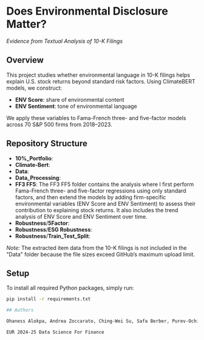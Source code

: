 # Does Environmental Disclosure Matter?  
*Evidence from Textual Analysis of 10-K Filings*

## Overview

This project studies whether environmental language in 10-K filings helps explain U.S. stock returns beyond standard risk factors. Using ClimateBERT models, we construct:  
- **ENV Score**: share of environmental content  
- **ENV Sentiment**: tone of environmental language  

We apply these variables to Fama-French three- and five-factor models across 70 S&P 500 firms from 2018–2023.

## Repository Structure

- **10%_Portfolio**:
- **Climate-Bert**:
- **Data**:
- **Data_Processing**:
- **FF3 FF5**:
  The FF3 FF5 folder contains the analysis where I first perform Fama-French three- and five-factor regressions using only standard factors, and then extend the models by adding firm-specific environmental variables (ENV Score and ENV Sentiment) to assess their contribution to explaining stock returns. It also includes the trend analysis of ENV Score and ENV Sentiment over time.
- **Robustness**/**5Factor**:
- **Robustness**/**ESG Robustness**:
- **Robustness**/**Train_Test_Split**:


*Note:* The extracted item data from the 10-K filings is not included in the "Data" folder because the file sizes exceed GitHub’s maximum upload limit.

## Setup

To install all required Python packages, simply run:

```bash
pip install -r requirements.txt

## Authors

Ohaness Alokpa, Andrea Zoccarato, Ching-Wei Su, Safa Berber, Purev-Ochir Byambajav

EUR 2024-25 Data Science For Finance

